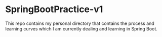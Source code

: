 # SpringBootPractice-v1
This repo contains my personal directory that contains the process and learning curves which I am currently dealing and learning in Spring Boot.
